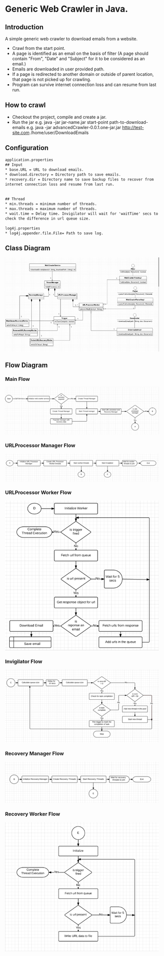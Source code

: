 # Generic Web Crawler in Java.

## Introduction

A simple generic web crawler to download emails from a website. 
* Crawl from the start point.
* A page is identified as an email on the basis of filter (A page should contain "From", "Date" and "Subject" for it to be considered as an email.)
* Emails are downloaded in user provided path.
* If a page is redirected to another domain or outside of parent location, that page is not picked up for crawling.
* Program can survive internet connection loss and can resume from last run.


## How to crawl
* Checkout the project, compile and create a jar.
* Run the jar e.g. 
	java -jar jar-name.jar start-point path-to-download-emails
	e.g. java -jar advancedCrawler-0.0.1.one-jar.jar http://test-site.com /home/user/DownloadEmails



## Configuration

	application.properties
	## Input
	* base.URL = URL to download emails.
	* download.directory = Directory path to save emails.
	* recovery.dir = Directory name to save backup files to recover from internet connection loss and resume from last run.
	
	
	## Thread
	* min.threads = minimum number of threads.
	* max.threads = maximum number of threads.
	* wait.time = Delay time. Invigilator will wait for 'waitTime' secs to check the difference in url queue size.

	log4j.properties
	* log4j.appender.file.File= Path to save log.


## Class Diagram

![alt text](https://github.com/vishals79/web-crawler/blob/master/etc/web-crawler-class-diagram.jpg "Class Diagram")

## Flow Diagram

### Main Flow

![alt text](https://github.com/vishals79/web-crawler/blob/master/etc/main-flow.jpg "Main Flow")

### URLProcessor Manager Flow

![alt text](https://github.com/vishals79/web-crawler/blob/master/etc/url-processor-manager.jpg "URL Processor Manager")

### URLProcessor Worker Flow

![alt text](https://github.com/vishals79/web-crawler/blob/master/etc/url-processor-worker.jpg "URL Processor Worker")

### Invigilator Flow

![alt text](https://github.com/vishals79/web-crawler/blob/master/etc/invigilator.jpg "Invigilator")

### Recovery Manager Flow

![alt text](https://github.com/vishals79/web-crawler/blob/master/etc/recovery-manager.jpg "Recovery Manager")

### Recovery Worker Flow

![alt text](https://github.com/vishals79/web-crawler/blob/master/etc/recovery-worker.jpg "Recovery Worker")

